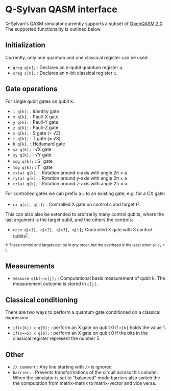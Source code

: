 # Q-Sylvan QASM interface

Q-Sylvan's QASM simulator currently supports a subset of [OpenQASM 2.0](https://en.wikipedia.org/wiki/OpenQASM). The supported functionality is outlined below.

##  Initialization
Currently, only one quantum and one classical register can be used.
* `qreg q[n];` : Declares an n-qubit quantum register `q`.
* `creg c[n];` : Declares an n-bit classical register `c`.


## Gate operations
For single qubit gates on qubit k:
* `i q[k];` : Identity gate
* `x q[k];` : Pauli-X gate
* `y q[k];` : Pauli-Y gate
* `z q[k];` : Pauli-Z gate
* `s q[k];` : S gate (= &radic;Z)
* `t q[k];` : T gate (= &radic;S)
* `h q[k];` : Hadamard gate
* `sx q[k];` : &radic;X gate
* `sy q[k];` : &radic;Y gate
* `sdg q[k];` : S<sup>&dagger;</sup> gate
* `tdg q[k];` : T<sup>&dagger;</sup> gate
* `rx(a) q[k];` : Rotation around x-axis with angle 2&pi; &times; a
* `ry(a) q[k];` : Rotation around y-axis with angle 2&pi; &times; a
* `rz(a) q[k];` : Rotation around z-axis with angle 2&pi; &times; a

For controlled gates we can prefix a `c` to an existing gate, e.g. for a CX gate:
* `cx q[c], q[t];` : Controlled X gate on control c and target t<sup>[1](#control_order)</sup>.

This can also also be extended to arbitrarily many control qubits, where the last argument is the target qubit, and the others the controls:
* `cccx q[c1], q[c2], q[c3], q[t];` Controlled X gate with 3 control qubits<sup>[1](#control_order)</sup>.

<sub><a id="control_order">1</a>: These control and targets can be in any order, but the overhead is the least when all c<sub>k</sub> < t.</sub>


## Measurements
* `measure q[k]->c[j];` : Computational basis measurement of qubit k. The measurement outcome is stored in `c[j]`.


## Classical conditioning
There are two ways to perform a quantum gate conditioned on a classical expression.
* `if(c[k]) x q[0];` : perform an X gate on qubit 0 if `c[k]` holds the value 1.
* `if(c==5) x q[0];` : perform an X gate on qubit 0 if the bits in the classical register represent the number 5


## Other
* `// comment` : Any line starting with `//` is ignored
* `barrier;` : Prevents transformations of the circuit across this column. When the simulator is set to "balanced" mode barriers also switch the the computation from matrix-matrix to matrix-vector and vice versa.
